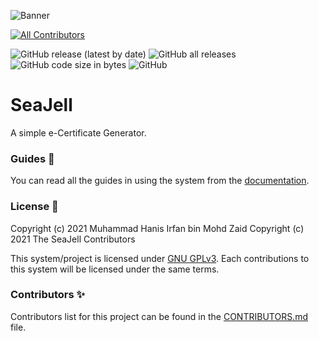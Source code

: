 ![Banner](https://github.com/seajell/seajell/blob/cloudflare-pages/img/Banner.png)
<!-- ALL-CONTRIBUTORS-BADGE:START - Do not remove or modify this section -->
[![All Contributors](https://img.shields.io/badge/all_contributors-2-orange.svg?style=flat-square)](#contributors)
<!-- ALL-CONTRIBUTORS-BADGE:END -->
![GitHub release (latest by date)](https://img.shields.io/github/v/release/seajell/seajell?color=red&style=flat-square)
![GitHub all releases](https://img.shields.io/github/downloads/seajell/seajell/total?color=red&style=flat-square)
![GitHub code size in bytes](https://img.shields.io/github/languages/code-size/seajell/seajell?color=red&style=flat-square)
![GitHub](https://img.shields.io/github/license/seajell/seajell?color=red&style=flat-square)

# SeaJell 
A simple e-Certificate Generator.

### Guides 📙
You can read all the guides in using the system from the [documentation](https://docs.seajell.xyz).

### License 📃
Copyright (c) 2021 Muhammad Hanis Irfan bin Mohd Zaid
Copyright (c) 2021 The SeaJell Contributors

This system/project is licensed under [GNU GPLv3](COPYING). Each contributions to this system will
be licensed under the same terms.

### Contributors ✨

Contributors list for this project can be found in the [CONTRIBUTORS.md](CONTRIBUTORS.md) file.

